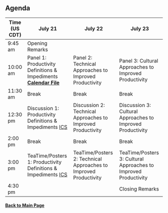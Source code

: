 
## Agenda

| **Time (US CDT)**| **July 21** | **July 22** | **July 23** |
|---|---|---|---|
| 9:45 am  | Opening Remarks | | |
| 10:00 am | Panel 1: Productivity Definitions & Impediments [**Calendar File**](CW20-OpeningRemarks.ics) | Panel 2: Technical Approaches to Improved Productivity | Panel 3: Cultural Approaches to Improved Productivity |
| 11:30 am | Break | Break | Break |
| 12:30 pm | Discussion 1: Productivity Definitions & Impediments [ICS](CW20-OpeningRemarks.ics) | Discussion 2: Technical Approaches to Improved Productivity | Discussion 3: Cultural Approaches to Improved Productivity |
| 2:00 pm | Break | Break | Break |
| 3:00 pm | TeaTime/Posters 1: Productivity Definitions & Impediments [ICS](CW20-OpeningRemarks.ics) | TeaTime/Posters 2: Technical Approaches to Improved Productivity | TeaTime/Posters 3: Cultural Approaches to Improved Productivity |
| 4:30 pm | | | Closing Remarks |



#### [Back to Main Page](index.md)
